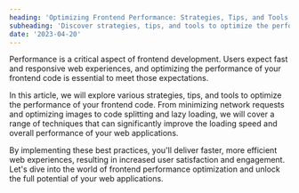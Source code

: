 ```yaml
---
heading: 'Optimizing Frontend Performance: Strategies, Tips, and Tools for Faster Web Experiences'
subheading: 'Discover strategies, tips, and tools to optimize the performance of your frontend code and deliver fast and efficient web experiences'
date: '2023-04-20'
---
```


Performance is a critical aspect of frontend development. Users expect fast and responsive web experiences, and optimizing the performance of your frontend code is essential to meet those expectations.

In this article, we will explore various strategies, tips, and tools to optimize the performance of your frontend code. From minimizing network requests and optimizing images to code splitting and lazy loading, we will cover a range of techniques that can significantly improve the loading speed and overall performance of your web applications.

By implementing these best practices, you'll deliver faster, more efficient web experiences, resulting in increased user satisfaction and engagement. Let's dive into the world of frontend performance optimization and unlock the full potential of your web applications.